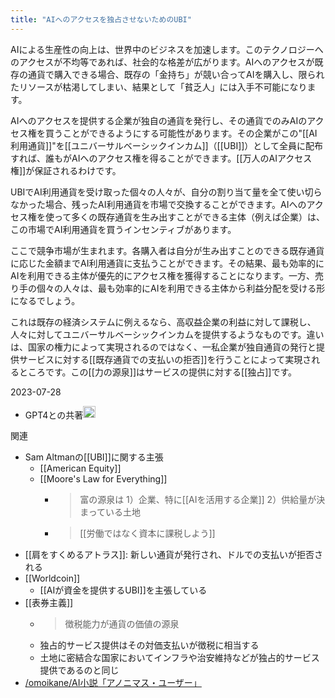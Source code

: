 ```yaml
---
title: "AIへのアクセスを独占させないためのUBI"
---
```


AIによる生産性の向上は、世界中のビジネスを加速します。このテクノロジーへのアクセスが不均等であれば、社会的な格差が広がります。AIへのアクセスが既存の通貨で購入できる場合、既存の「金持ち」が競い合ってAIを購入し、限られたリソースが枯渇してしまい、結果として「貧乏人」には入手不可能になります。

AIへのアクセスを提供する企業が独自の通貨を発行し、その通貨でのみAIのアクセス権を買うことができるようにする可能性があります。その企業がこの"[[AI利用通貨]]"を[[ユニバーサルベーシックインカム]]（[[UBI]]）として全員に配布すれば、誰もがAIへのアクセス権を得ることができます。[[万人のAIアクセス権]]が保証されるわけです。

UBIでAI利用通貨を受け取った個々の人々が、自分の割り当て量を全て使い切らなかった場合、残ったAI利用通貨を市場で交換することができます。AIへのアクセス権を使って多くの既存通貨を生み出すことができる主体（例えば企業）は、この市場でAI利用通貨を買うインセンティブがあります。

ここで競争市場が生まれます。各購入者は自分が生み出すことのできる既存通貨に応じた金額までAI利用通貨に支払うことができます。その結果、最も効率的にAIを利用できる主体が優先的にアクセス権を獲得することになります。一方、売り手の個々の人々は、最も効率的にAIを利用できる主体から利益分配を受ける形になるでしょう。

これは既存の経済システムに例えるなら、高収益企業の利益に対して課税し、人々に対してユニバーサルベーシックインカムを提供するようなものです。違いは、国家の権力によって実現されるのではなく、一私企業が独自通貨の発行と提供サービスに対する[[既存通貨での支払いの拒否]]を行うことによって実現されるところです。この[[力の源泉]]はサービスの提供に対する[[独占]]です。

2023-07-28
- GPT4との共著<img src='https://scrapbox.io/api/pages/nishio/nishio/icon' alt='nishio.icon' height="19.5"/>

関連
- Sam Altmanの[[UBI]]に関する主張
    - [[American Equity]]
    - [[Moore's Law for Everything]]
        - > 富の源泉は 1）企業、特に[[AIを活用する企業]] 2）供給量が決まっている土地
        - > [[労働ではなく資本に課税しよう]]
- [[肩をすくめるアトラス]]: 新しい通貨が発行され、ドルでの支払いが拒否される
- [[Worldcoin]]
    - [[AIが資金を提供するUBI]]を主張している
- [[表券主義]]
    - > 徴税能力が通貨の価値の源泉
    - 独占的サービス提供はその対価支払いが徴税に相当する
    - 土地に密結合な国家においてインフラや治安維持などが独占的サービス提供であるのと同じ
- [/omoikane/AI小説「アノニマス・ユーザー」](https://scrapbox.io/omoikane/AI小説「アノニマス・ユーザー」)
